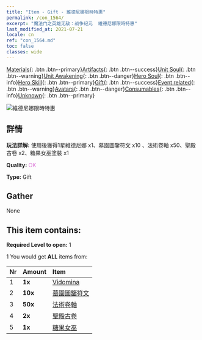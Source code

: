 ```yaml
---
title: "Item - Gift - 維德尼娜限時特惠"
permalink: /con_1564/
excerpt: "魔法门之英雄无敌：战争纪元  維德尼娜限時特惠"
last_modified_at: 2021-07-21
locale: cn
ref: "con_1564.md"
toc: false
classes: wide
---
```

 [Materials](/ItemsCN/){: .btn .btn--primary}[Artifacts](/ItemsCN/Artifacts/){: .btn .btn--success}[Unit Soul](/ItemsCN/UnitSoul/){: .btn .btn--warning}[Unit Awakening](/ItemsCN/UnitAwakening/){: .btn .btn--danger}[Hero Soul](/ItemsCN/HeroSoul/){: .btn .btn--info}[Hero Skill](/ItemsCN/HeroSkill/){: .btn .btn--primary}[Gift](/ItemsCN/Gift/){: .btn .btn--success}[Event related](/ItemsCN/Events/){: .btn .btn--warning}[Avatars](/ItemsCN/Avatars/){: .btn .btn--danger}[Consumables](/ItemsCN/Consumables/){: .btn .btn--info}[Unknown](/ItemsCN/Unknown/){: .btn .btn--primary}

 ![維德尼娜限時特惠](/images/t/i_907178.png)

## 詳情
 **玩法詳解:** 使用後獲得1星維德尼娜 x1、墓園圖鑒符文 x10 、法術卷軸 x50、聖殿古卷 x2、糖果女巫塗裝 x1

 **Quality:** <span style="color: #DA70D6">OK</span>

 **Type:** Gift

## Gather

  None

## This item contains:

 **Required Level to open:** 1

 1 You would get **ALL** items  from:

  | Nr | Amount |     Item    |
  |:---|:-------|:------------|
  | 1 |  **1x** | [Vidomina](/heroes/維德尼娜/) |  | 
  | 2 |  **10x** | [墓園圖鑒符文](/cn/Items/con_755/) |  | 
  | 3 |  **50x** | [法術卷軸](/cn/Items/con_694/) |  | 
  | 4 |  **2x** | [聖殿古卷](/cn/Items/con_697/) |  | 
  | 5 |  **1x** | [糖果女巫](/cn/Items/con_1053/) |  | 

